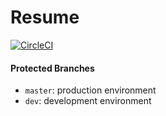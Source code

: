 # Resume

[![CircleCI][circle-ci-badge]][circle-ci-url]

#### Protected Branches

- `master`: production environment
- `dev`: development environment

<!-- Markdown link & img dfn's -->
[circle-ci-badge]: https://circleci.com/gh/jcuffney/resume.cuffney.com.svg?style=svg
[circle-ci-url]: https://circleci.com/gh/jcuffney/resume.cuffney.com

